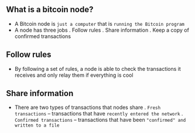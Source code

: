 ## What is a bitcoin node?

- A Bitcoin node is `just a computer` that is `running the Bitcoin program`
- A node has three jobs
  . Follow rules
  . Share information
  . Keep a copy of confirmed transactions

## Follow rules

- By following a set of rules, a node is able to check the transactions it receives and only relay them if everything is cool

## Share information

- There are two types of transactions that nodes share
  . `Fresh transactions` – transactions that have `recently entered the network`
  . `Confirmed transactions` – transactions that have been `"confirmed" and written to a file`
